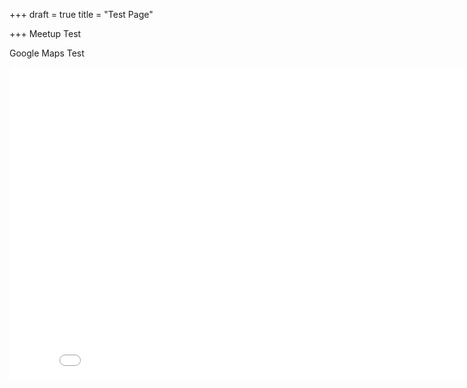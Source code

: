 +++
draft = true
title = "Test Page"

+++
Meetup Test

Google Maps Test

<div class="mapouter"><div class="gmap_canvas"><iframe width="848" height="500" id="gmap_canvas" src="[https://maps.google.com/maps?q=The%20Band%20Factory,%20Leamington%20Spa,%20CV32&t=&z=17&ie=UTF8&iwloc=&output=embed](https://maps.google.com/maps?q=The%20Band%20Factory,%20Leamington%20Spa,%20CV32&t=&z=17&ie=UTF8&iwloc=&output=embed "https://maps.google.com/maps?q=The%20Band%20Factory,%20Leamington%20Spa,%20CV32&t=&z=17&ie=UTF8&iwloc=&output=embed")" frameborder="0" scrolling="no" marginheight="0" marginwidth="0"></iframe><a href="[https://putlocker-is.org](https://putlocker-is.org "https://putlocker-is.org")"></a><br><style>.mapouter{position:relative;text-align:right;height:500px;width:848px;}</style><a href="[https://www.embedgooglemap.net](https://www.embedgooglemap.net "https://www.embedgooglemap.net")">embedding map</a><style>.gmap_canvas {overflow:hidden;background:none!important;height:500px;width:848px;}</style></div></div>